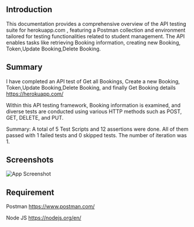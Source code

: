 
## Introduction
This documentation provides a comprehensive overview of the API testing suite for herokuapp.com , featuring a Postman collection and environment tailored for testing functionalities related to student management. The API enables tasks like retrieving Booking information, creating new Booking, Token,Update Booking,Delete Booking.
## Summary
I have completed an API test of Get all Bookings, Create a new Booking, Token,Update Booking,Delete Booking, and finally Get Booking details https://herokuapp.com/

Within this API testing framework, Booking information is examined, and diverse tests are conducted using various HTTP methods such as POST, GET, DELETE, and PUT.

Summary: A total of 5 Test Scripts and 12 assertions were done. All of them passed with 1 failed tests and 0 skipped tests. The number of iteration was 1.
## Screenshots

![App Screenshot](https://via.placeholder.com/468x300?text=App+Screenshot+Here)


## Requirement
Postman https://www.postman.com/

Node JS https://nodejs.org/en/
